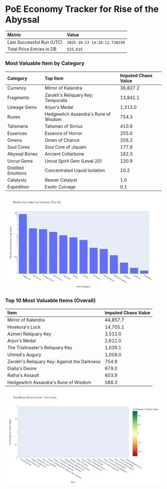# PoE Economy Tracker for Rise of the Abyssal

<!-- START_MAINTENANCE -->
| Metric | Value |
|:---|:---|
| Last Successful Run (UTC) | `2025-10-23 14:28:12.730239` |
| Total Price Entries in DB | `525,615` |

<!-- END_MAINTENANCE -->

<!-- START_DATAFRAME_DEBUG -->
<!-- END_DATAFRAME_DEBUG -->

<!-- START_CATEGORY_ANALYSIS -->
### Most Valuable Item by Category
| Category | Top Item | Imputed Chaos Value |
| :--- | :--- | :--- |
| Currency | Mirror of Kalandra | 36,827.2 |
| Fragments | Zarokh's Reliquary Key: Temporalis | 13,841.1 |
| Lineage Gems | Arjun's Medal | 1,313.0 |
| Runes | Hedgewitch Assandra's Rune of Wisdom | 754.3 |
| Talismans | Talisman of Sirrius | 410.8 |
| Essences | Essence of Horror | 255.0 |
| Omens | Omen of Chance | 206.2 |
| Soul Cores | Soul Core of Jiquani | 177.8 |
| Abyssal Bones | Ancient Collarbone | 162.3 |
| Uncut Gems | Uncut Spirit Gem (Level 20) | 120.9 |
| Distilled Emotions | Concentrated Liquid Isolation | 10.2 |
| Catalysts | Reaver Catalyst | 1.0 |
| Expedition | Exotic Coinage | 0.1 |


![Category Analysis Chart](charts/category_analysis.png)
<!-- END_ANALYSIS -->

<!-- START_ANALYSIS -->
### Top 10 Most Valuable Items (Overall)
| Item | Imputed Chaos Value |
| :--- | :--- |
| Mirror of Kalandra | 44,857.7 |
| Hinekora's Lock | 14,705.1 |
| Azmeri Reliquary Key | 3,511.0 |
| Arjun's Medal | 2,611.0 |
| The Trialmaster's Reliquary Key | 1,039.1 |
| Uhtred's Augury | 1,008.0 |
| Zarokh's Reliquary Key: Against the Darkness | 754.9 |
| Dialla's Desire | 679.0 |
| Ratha's Assault | 603.9 |
| Hedgewitch Assandra's Rune of Wisdom | 588.3 |


![Market Movers Chart](charts/market_movers.png)
<!-- END_ANALYSIS -->

